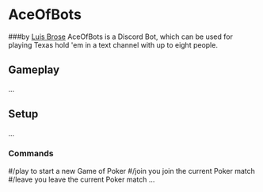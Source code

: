 # AceOfBots
###by [Luis Brose](https://github.com/LuisBrose)
AceOfBots is a Discord Bot, which can be used for playing Texas hold 'em in a text channel with up to eight people.
## Gameplay
...
## Setup
...
### Commands
#/play
to start a new Game of Poker
#/join
you join the current Poker match
#/leave
you leave the current Poker match
...
